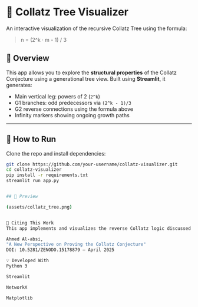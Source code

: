# 🌳 Collatz Tree Visualizer

An interactive visualization of the recursive Collatz Tree using the formula:

> n = (2^k · m - 1) / 3

## 📘 Overview

This app allows you to explore the **structural properties** of the Collatz Conjecture using a generational tree view. Built using **Streamlit**, it generates:

- Main vertical leg: powers of 2 (`2^k`)
- G1 branches: odd predecessors via `(2^k - 1)/3`
- G2 reverse connections using the formula above
- Infinity markers showing ongoing growth paths

---

## 🚀 How to Run

Clone the repo and install dependencies:

```bash
git clone https://github.com/your-username/collatz-visualizer.git
cd collatz-visualizer
pip install -r requirements.txt
streamlit run app.py


## 📸 Preview

(assets/collatz_tree.png)


📄 Citing This Work
This app implements and visualizes the reverse Collatz logic discussed in the article:

Ahmed Al-absi,
"A New Perspective on Proving the Collatz Conjecture"
DOI: 10.5281/ZENODO.15178879 – April 2025

💡 Developed With
Python 3

Streamlit

NetworkX

Matplotlib

